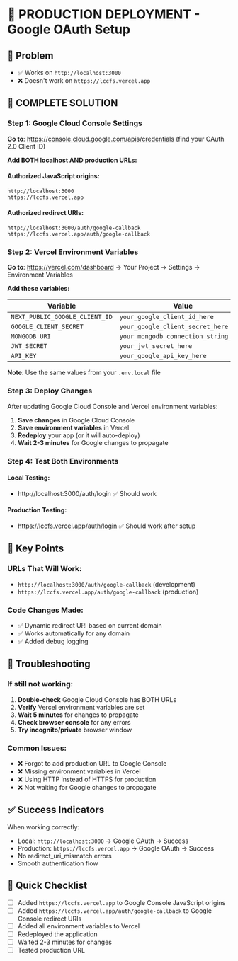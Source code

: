 # 🚀 PRODUCTION DEPLOYMENT - Google OAuth Setup

## 🎯 Problem
- ✅ Works on `http://localhost:3000`
- ❌ Doesn't work on `https://lccfs.vercel.app`

## 🔧 COMPLETE SOLUTION

### Step 1: Google Cloud Console Settings

**Go to**: https://console.cloud.google.com/apis/credentials (find your OAuth 2.0 Client ID)

**Add BOTH localhost AND production URLs:**

#### Authorized JavaScript origins:
```
http://localhost:3000
https://lccfs.vercel.app
```

#### Authorized redirect URIs:
```
http://localhost:3000/auth/google-callback
https://lccfs.vercel.app/auth/google-callback
```

### Step 2: Vercel Environment Variables

**Go to**: https://vercel.com/dashboard → Your Project → Settings → Environment Variables

**Add these variables:**

| Variable | Value |
|----------|-------|
| `NEXT_PUBLIC_GOOGLE_CLIENT_ID` | `your_google_client_id_here` |
| `GOOGLE_CLIENT_SECRET` | `your_google_client_secret_here` |
| `MONGODB_URI` | `your_mongodb_connection_string_here` |
| `JWT_SECRET` | `your_jwt_secret_here` |
| `API_KEY` | `your_google_api_key_here` |

**Note**: Use the same values from your `.env.local` file

### Step 3: Deploy Changes

After updating Google Cloud Console and Vercel environment variables:

1. **Save changes** in Google Cloud Console
2. **Save environment variables** in Vercel
3. **Redeploy** your app (or it will auto-deploy)
4. **Wait 2-3 minutes** for Google changes to propagate

### Step 4: Test Both Environments

#### Local Testing:
- http://localhost:3000/auth/login ✅ Should work

#### Production Testing:
- https://lccfs.vercel.app/auth/login ✅ Should work after setup

## 🎯 Key Points

### URLs That Will Work:
- `http://localhost:3000/auth/google-callback` (development)
- `https://lccfs.vercel.app/auth/google-callback` (production)

### Code Changes Made:
- ✅ Dynamic redirect URI based on current domain
- ✅ Works automatically for any domain
- ✅ Added debug logging

## 🚨 Troubleshooting

### If still not working:
1. **Double-check** Google Cloud Console has BOTH URLs
2. **Verify** Vercel environment variables are set
3. **Wait 5 minutes** for changes to propagate
4. **Check browser console** for any errors
5. **Try incognito/private** browser window

### Common Issues:
- ❌ Forgot to add production URL to Google Console
- ❌ Missing environment variables in Vercel
- ❌ Using HTTP instead of HTTPS for production
- ❌ Not waiting for Google changes to propagate

## ✅ Success Indicators

When working correctly:
- Local: `http://localhost:3000` → Google OAuth → Success
- Production: `https://lccfs.vercel.app` → Google OAuth → Success
- No redirect_uri_mismatch errors
- Smooth authentication flow

## 🔄 Quick Checklist

- [ ] Added `https://lccfs.vercel.app` to Google Console JavaScript origins
- [ ] Added `https://lccfs.vercel.app/auth/google-callback` to Google Console redirect URIs
- [ ] Added all environment variables to Vercel
- [ ] Redeployed the application
- [ ] Waited 2-3 minutes for changes
- [ ] Tested production URL